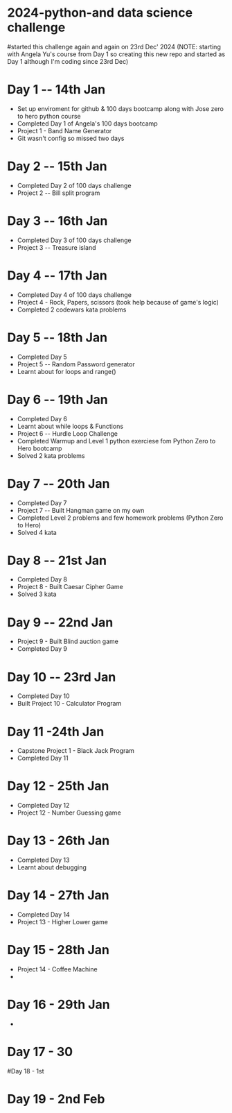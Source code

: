 # 2024-python-and data science challenge
#started this challenge again and again on 23rd Dec' 2024 
(NOTE: starting with Angela Yu's course from Day 1 so creating this new repo and started as Day 1 although I'm coding since 23rd Dec)

# Day 1 -- 14th Jan
- Set up enviroment for github & 100 days bootcamp along with Jose zero to hero python course
- Completed Day 1 of Angela's 100 days bootcamp 
- Project 1 - Band Name Generator
- Git wasn't config so missed two days 

# Day 2 -- 15th Jan
- Completed Day 2 of 100 days challenge
- Project 2 -- Bill split program

# Day 3 -- 16th Jan
- Completed Day 3 of 100 days challenge
- Project 3 -- Treasure island 

# Day 4 -- 17th Jan
- Completed Day 4 of 100 days challenge
- Project 4 - Rock, Papers, scissors (took help because of game's logic)
- Completed 2 codewars kata problems

# Day 5 -- 18th Jan
- Completed Day 5
- Project 5 -- Random Password generator
- Learnt about for loops and range()

# Day 6 -- 19th Jan
- Completed Day 6
- Learnt about while loops & Functions
- Project 6 -- Hurdle Loop Challenge
- Completed Warmup and Level 1 python exerciese fom Python Zero to Hero bootcamp
- Solved 2 kata problems

# Day 7 -- 20th Jan
- Completed Day 7
- Project 7 -- Built Hangman game on my own 
- Completed Level 2 problems and few homework problems (Python Zero to Hero)
- Solved 4 kata

# Day 8 -- 21st Jan
- Completed Day 8
- Project 8 - Built Caesar Cipher Game
- Solved 3 kata 

# Day 9 -- 22nd Jan
- Project 9 - Built Blind auction game
- Completed Day 9

# Day 10 -- 23rd Jan
- Completed Day 10
- Built Project 10 - Calculator Program

# Day 11 -24th Jan
- Capstone Project 1 - Black Jack Program
- Completed Day 11

# Day 12 - 25th Jan
- Completed Day 12
- Project 12 - Number Guessing game

# Day 13 - 26th Jan
- Completed Day 13
- Learnt about debugging

# Day 14 - 27th Jan
- Completed Day 14
- Project 13 - Higher Lower game

# Day 15 - 28th Jan
- Project 14 - Coffee Machine
- 

# Day 16 - 29th Jan
- 

# Day 17 - 30

#Day 18 - 1st

# Day 19 - 2nd Feb